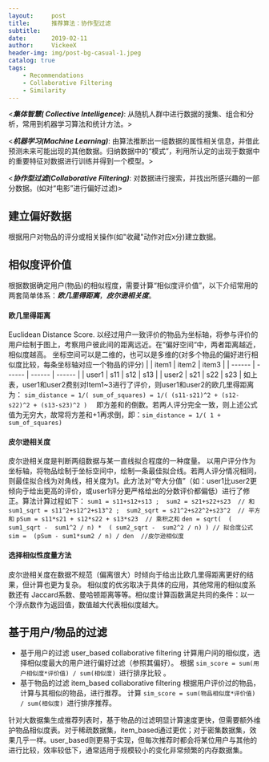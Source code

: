 ```yaml
---
layout:     post
title:      推荐算法：协作型过滤
subtitle:   
date:       2019-02-11
author:     VickeeX
header-img: img/post-bg-casual-1.jpeg
catalog: true
tags:
    - Recommendations
    - Collaborative Filtering
    - Similarity
---
```


<***集体智慧( Collective Intelligence)***: 从随机人群中进行数据的搜集、组合和分析，常用到机器学习算法和统计方法。>

<***机器学习(Machine Learning)***: 由算法推断出一组数据的属性相关信息，并借此预测未来可能出现的其他数据。归纳数据中的“模式”，利用所认定的出现于数据中的重要特征对数据进行训练并得到一个模型。>

<***协作型过滤(Collaborative Filtering)***: 对数据进行搜索，并找出所感兴趣的一部分数据。(如对“电影”进行偏好过滤)>
## 建立偏好数据
根据用户对物品的评分或相关操作(如"收藏"动作对应x分)建立数据。

## 相似度评价值
根据数据确定用户(物品)的相似程度，需要计算“相似度评价值”，以下介绍常用的两套简单体系：***欧几里得距离***，***皮尔逊相关度***。

#### 欧几里得距离
Euclidean Distance Score. 以经过用户一致评价的物品为坐标轴，将参与评价的用户绘制于图上，考察用户彼此间的距离远近。在”偏好空间“中，两者距离越近，相似度越高。
坐标空间可以是二维的，也可以是多维的(对多个物品的偏好进行相似度比较，每条坐标轴对应一个物品的评分)
|  | item1 | item2 | item3 |
| ------ | ------ | ------ | ------ |
| user1 | s11 | s12 | s13 |
| user2 | s21 | s22 | s23 |
如上表，user1和user2费别对Item1~3进行了评价，则user1和user2的欧几里得距离为：
```sim_distance = 1/( sum_of_squares) = 1/( (s11-s21)^2 + (s12-s22)^2 + (s13-s23)^2 )  ```
即方差和的倒数。若两人评分完全一致，则上述公式值为无穷大，故常将方差和+1再求倒，即：```sim_distance = 1/( 1 + sum_of_squares)```

#### 皮尔逊相关度
皮尔逊相关度是判断两组数据与某一直线拟合程度的一种度量。
以用户评分作为坐标轴，将物品绘制于坐标空间中，绘制一条最佳拟合线。若两人评分情况相同，则最佳拟合线为对角线，相关度为1。此方法对“夸大分值”（如：user1比user2更倾向于给出更高的评价，或user1评分更严格给出的分数评价都偏低）进行了修正。算法计算过程如下：
```sum1 = s11+s12+s13 ;  sum2 = s21+s22+s23  // 和``` 
```sum1_sqrt = s11^2+s12^2+s13^2 ;  sum2_sqrt = s21^2+s22^2+s23^2  // 平方和```
```pSum = s11*s21 + s12*s22 + s13*s23  // 乘积之和```
```den = sqrt(  ( sum1_sqrt -  sum1^2 / n) *  ( sum2_sqrt -  sum2^2 / n) ) // 拟合度公式```
``` sim =  (pSum - sum1*sum2 / n) / den  //皮尔逊相似度 ```

#### 选择相似性度量方法
皮尔逊相关度在数据不规范（偏离很大）时倾向于给出比欧几里得距离更好的结果，但计算也更为复杂。
相似度的优劣取决于具体的应用，其他常用的相似度系数还有 Jaccard系数、曼哈顿距离等等。相似度计算函数满足共同的条件：以一个浮点数作为返回值，数值越大代表相似度越大。

## 基于用户/物品的过滤

* 基于用户的过滤 user_based collaborative filtering
计算用户间的相似度，选择相似度最大的用户进行偏好过滤（参照其偏好）。
根据 ```sim_score = sum(用户相似度*评价值) / sum(相似度) ```进行排序比较 。
* 基于物品的过滤 item_based collaborative filtering
根据用户评价过的物品，计算与其相似的物品，进行推荐。
计算 ``` sim_score = sum(物品相似度*评价值) / sum(相似度)  ```进行排序推荐。

针对大数据集生成推荐列表时，基于物品的过滤明显计算速度更快，但需要额外维护物品相似度表。对于稀疏数据集，item_based通过更优；对于密集数据集，效果几乎一样。user_based则更易于实现，但每次推荐时都会将某位用户与其他的进行比较，效率较低下，通常适用于规模较小的变化非常频繁的内存数据集。


